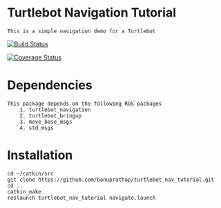 # Turtlebot Navigation Tutorial

	This is a simple navigation demo for a Turtlebot

[![Build Status](https://travis-ci.org/banuprathap/turtlebot_nav_tutorial.svg?branch=master)](https://travis-ci.org/banuprathap/turtlebot_nav_tutorial)

[![Coverage Status](https://coveralls.io/repos/github/banuprathap/turtlebot_nav_tutorial/badge.svg?branch=master)](https://coveralls.io/github/banuprathap/turtlebot_nav_tutorial?branch=master)

# Dependencies

	This package depends on the following ROS packages
		1. turtlebot_navigation
		2. turtlebot_bringup
		3. move_base_msgs
		4. std_msgs

# Installation
	
```
cd ~/catkin/src
git clone https://github.com/banuprathap/turtlebot_nav_tutorial.git
cd ..
catkin_make
roslaunch turtlebot_nav_tutorial navigate.launch
```
